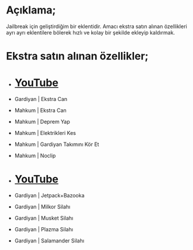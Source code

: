 # Açıklama;
Jailbreak için geliştirdiğim bir eklentidir. Amacı ekstra satın alınan özellikleri ayrı ayrı eklentilere bölerek hızlı ve kolay bir şekilde ekleyip kaldırmak.

# Ekstra satın alınan özellikler;
- # [YouTube](https://www.youtube.com/watch?v=l_QFX-fPFfg)
- Gardiyan | Ekstra Can
- Mahkum | Ekstra Can
- Mahkum | Deprem Yap
- Mahkum | Elektrikleri Kes
- Mahkum | Gardiyan Takımını Kör Et
- Mahkum | Noclip

- # [YouTube](https://www.youtube.com/watch?v=uAZ0QhGj03g)
- Gardiyan | Jetpack+Bazooka
- Gardiyan | Milkor Silahı
- Gardiyan | Musket Silahı
- Gardiyan | Plazma Silahı
- Gardiyan | Salamander Silahı

